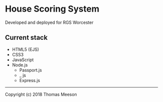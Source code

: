 # House Scoring System

Developed and deployed for RGS Worcester

## Current stack

* HTML5 (EJS)
* CSS3
* JavaScript
* Node.js
  * Passport.js
  * _ js
  * Express.js



***

Copyright (c) 2018 Thomas Meeson
